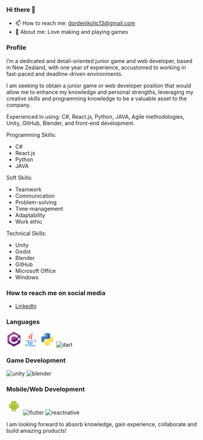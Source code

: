 ### Hi there 👋

- 📫 How to reach me: dordenikolic13@gmail.com
- 🧑 About me: Love making and playing games

### Profile

I’m a dedicated and detail-oriented junior game and web developer, based in New Zealand, with one year of experience, accustomed to working in fast-paced and deadline-driven environments.

I am seeking to obtain a junior game or web developer position that would allow me to enhance my knowledge and personal strengths, leveraging my creative skills and programming knowledge to be a valuable asset to the company.

Experienced in using: C#, React.js, Python, JAVA, Agile methodologies, Unity, GitHub, Blender, and front-end development.

Programming Skills:
- C#
- React.js
- Python
- JAVA

Soft Skills:
- Teamwork
- Communication
- Problem-solving
- Time-management
- Adaptability
- Work ethic

Technical Skills:
- Unity
- Godot
- Blender
- GitHub
- Microsoft Office
- Windows

### How to reach me on social media
- [LinkedIn](https://www.linkedin.com/in/dorde-nikolic-game-developer/)

### Languages
<p align="left"> <img src="https://raw.githubusercontent.com/devicons/devicon/master/icons/csharp/csharp-original.svg" alt="csharp" width="40" height="40"/> </a> <img src="https://raw.githubusercontent.com/devicons/devicon/master/icons/java/java-original.svg" alt="java" width="40" height="40"/> </a> <img src="https://raw.githubusercontent.com/devicons/devicon/master/icons/python/python-original.svg" alt="python" width="40" height="40"/> </a> <img src="https://www.vectorlogo.zone/logos/dartlang/dartlang-icon.svg" alt="dart" width="40" height="40"/> </a>

### Game Development
<p align="left"> <img src="https://www.vectorlogo.zone/logos/unity3d/unity3d-icon.svg" alt="unity" width="40" height="40"/> </a> <img src="https://download.blender.org/branding/community/blender_community_badge_white.svg" alt="blender" width="40" height="40"/> </a>

### Mobile/Web Development
<p align="left"> <img src="https://raw.githubusercontent.com/devicons/devicon/master/icons/android/android-original-wordmark.svg" alt="android" width="40" height="40"/> </a> <img src="https://www.vectorlogo.zone/logos/flutterio/flutterio-icon.svg" alt="flutter" width="40" height="40"/> </a> <img src="https://reactnative.dev/img/header_logo.svg" alt="reactnative" width="40" height="40"/>
 
I am looking forward to absorb knowledge, gain experience, collaborate and build amazing products!
